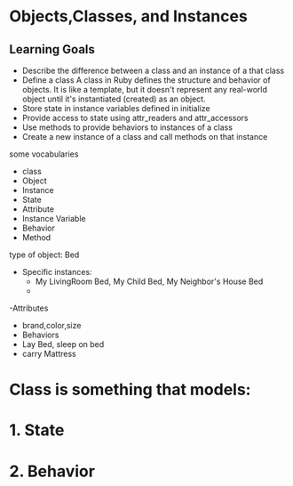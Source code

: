 # Objects,Classes, and Instances
## Learning Goals
- Describe the difference between a class and an instance of a that class
- Define a class
 A class in Ruby defines the structure and behavior of objects. It is like a template, but it doesn't represent any real-world object until it's instantiated (created) as an object.
- Store state in instance variables defined in initialize
- Provide access to state using attr_readers and attr_accessors 
- Use methods to provide behaviors to instances of a class
- Create a new instance of a class and call methods on that instance

some vocabularies
- class
- Object
- Instance
- State
- Attribute
- Instance Variable
- Behavior
- Method

type of object: Bed
- Specific instances:
  - My LivingRoom Bed, My Child Bed, My Neighbor's House Bed
  - 
-Attributes
 - brand,color,size
 - Behaviors
 - Lay Bed, sleep on bed
 - carry Mattress

# Class is  something that models:
# 1. State
# 2. Behavior